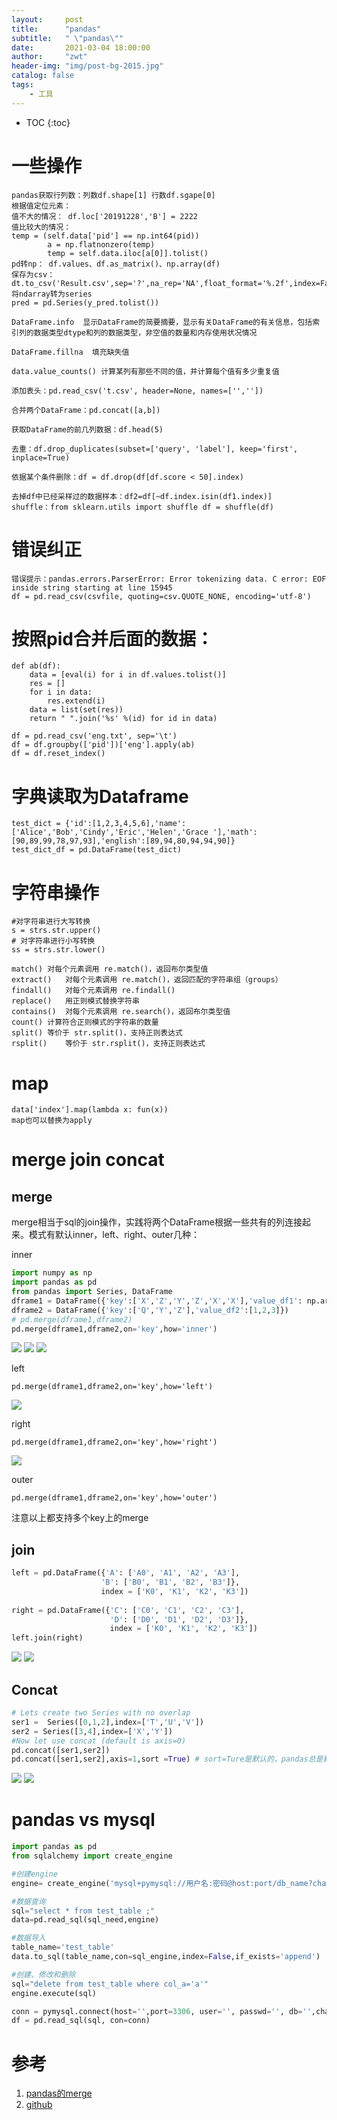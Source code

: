 ```yaml
---
layout:     post
title:      "pandas"
subtitle:   " \"pandas\""
date:       2021-03-04 18:00:00
author:     "zwt"
header-img: "img/post-bg-2015.jpg"
catalog: false
tags:
    - 工具
---
```

* TOC
{:toc}

# 一些操作
```
pandas获取行列数：列数df.shape[1] 行数df.sgape[0]
根据值定位元素：
值不大的情况： df.loc['20191228','B'] = 2222
值比较大的情况：
temp = (self.data['pid'] == np.int64(pid))
        a = np.flatnonzero(temp)
        temp = self.data.iloc[a[0]].tolist()
pd转np： df.values、df.as_matrix()、np.array(df)
保存为csv：dt.to_csv('Result.csv',sep='?',na_rep='NA',float_format='%.2f',index=False)
将ndarray转为series
pred = pd.Series(y_pred.tolist())

DataFrame.info  显示DataFrame的简要摘要，显示有关DataFrame的有关信息，包括索引列的数据类型dtype和列的数据类型，非空值的数量和内存使用状况情况

DataFrame.fillna  填充缺失值

data.value_counts() 计算某列有那些不同的值，并计算每个值有多少重复值

添加表头：pd.read_csv('t.csv', header=None, names=['',''])

合并两个DataFrame：pd.concat([a,b])

获取DataFrame的前几列数据：df.head(5)

去重：df.drop_duplicates(subset=['query', 'label'], keep='first', inplace=True)

依据某个条件删除：df = df.drop(df[df.score < 50].index)

去掉df中已经采样过的数据样本：df2=df[~df.index.isin(df1.index)]
shuffle：from sklearn.utils import shuffle df = shuffle(df)
```

# 错误纠正
```
错误提示：pandas.errors.ParserError: Error tokenizing data. C error: EOF inside string starting at line 15945
df = pd.read_csv(csvfile, quoting=csv.QUOTE_NONE, encoding='utf-8')
```

# 按照pid合并后面的数据：
```
def ab(df):
    data = [eval(i) for i in df.values.tolist()]
    res = []
    for i in data:
        res.extend(i)
    data = list(set(res))
    return " ".join('%s' %(id) for id in data)

df = pd.read_csv('eng.txt', sep='\t')
df = df.groupby(['pid'])['eng'].apply(ab)
df = df.reset_index()
```
# 字典读取为Dataframe

```
test_dict = {'id':[1,2,3,4,5,6],'name':['Alice','Bob','Cindy','Eric','Helen','Grace '],'math':[90,89,99,78,97,93],'english':[89,94,80,94,94,90]}
test_dict_df = pd.DataFrame(test_dict)
```

# 字符串操作
```
#对字符串进⾏⼤写转换
s = strs.str.upper()
# 对字符串进⾏⼩写转换
ss = strs.str.lower()

match()	对每个元素调用 re.match()，返回布尔类型值
extract()	对每个元素调用 re.match()，返回匹配的字符串组（groups）
findall()	对每个元素调用 re.findall()
replace()	用正则模式替换字符串
contains()	对每个元素调用 re.search()，返回布尔类型值
count()	计算符合正则模式的字符串的数量
split()	等价于 str.split()，支持正则表达式
rsplit()	等价于 str.rsplit()，支持正则表达式
```
# map

```
data['index'].map(lambda x: fun(x))
map也可以替换为apply
```

# merge join concat

## merge
merge相当于sql的join操作，实践将两个DataFrame根据一些共有的列连接起来。模式有默认inner，left、right、outer几种：

inner
```python
import numpy as np
import pandas as pd
from pandas import Series, DataFrame
dframe1 = DataFrame({'key':['X','Z','Y','Z','X','X'],'value_df1': np.arange(6)})
dframe2 = DataFrame({'key':['Q','Y','Z'],'value_df2':[1,2,3]})
# pd.merge(dframe1,dframe2)
pd.merge(dframe1,dframe2,on='key',how='inner')
```
![](https://zwt0204.github.io//img/merge1.png)
![](https://zwt0204.github.io//img/merge2.png)
![](https://zwt0204.github.io//img/merge3.png)

left
```
pd.merge(dframe1,dframe2,on='key',how='left')
```
![](https://zwt0204.github.io//img/merge4.png)

right
```
pd.merge(dframe1,dframe2,on='key',how='right')
```
![](https://zwt0204.github.io//img/merge5.png)

outer
```
pd.merge(dframe1,dframe2,on='key',how='outer')
```
注意以上都支持多个key上的merge

## join
```python
left = pd.DataFrame({'A': ['A0', 'A1', 'A2', 'A3'], 
                    'B': ['B0', 'B1', 'B2', 'B3']}, 
                    index = ['K0', 'K1', 'K2', 'K3']) 
  
right = pd.DataFrame({'C': ['C0', 'C1', 'C2', 'C3'], 
                      'D': ['D0', 'D1', 'D2', 'D3']}, 
                      index = ['K0', 'K1', 'K2', 'K3']) 
left.join(right)
```
![](https://zwt0204.github.io//img/join1.png)
![](https://zwt0204.github.io//img/join2.png)

## Concat

```python
# Lets create two Series with no overlap
ser1 =  Series([0,1,2],index=['T','U','V'])
ser2 = Series([3,4],index=['X','Y'])
#Now let use concat (default is axis=0)
pd.concat([ser1,ser2])
pd.concat([ser1,ser2],axis=1,sort =True) # sort=Ture是默认的，pandas总是默认index排序
```
![](https://zwt0204.github.io//img/concat1.png)
![](https://zwt0204.github.io//img/concat2.png)

# pandas vs mysql

```python
import pandas as pd
from sqlalchemy import create_engine  

#创建engine
engine= create_engine('mysql+pymysql://用户名:密码@host:port/db_name?charset=utf8')

#数据查询
sql="select * from test_table ;"
data=pd.read_sql(sql_need,engine)

#数据导入
table_name='test_table'
data.to_sql(table_name,con=sql_engine,index=False,if_exists='append')

#创建、修改和删除
sql="delete from test_table where col_a='a'" 
engine.execute(sql)

conn = pymysql.connect(host='',port=3306, user='', passwd='', db='',charset='utf8')
df = pd.read_sql(sql, con=conn)
```


# 参考
1. [pandas的merge](https://segmentfault.com/a/1190000018537597)
2. [github](https://github.com/yaozeliang/pandas_share)
